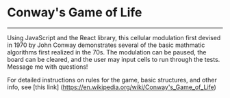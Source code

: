 # Conway's Game of Life
________

Using JavaScript and the React library, this cellular modulation first devised in 1970 by John Conway demonstrates several of the basic mathmatic algorithms first realized in the 70s. The modulation can be paused, the board can be cleared, and the user may input cells to run through the tests. Message me with questions!

For detailed instructions on rules for the game, basic structures, and other info, see [this link] (https://en.wikipedia.org/wiki/Conway's_Game_of_Life)
